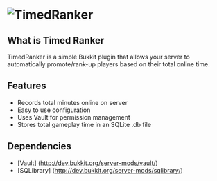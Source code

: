 ![TimedRanker](http://i49.tinypic.com/16067hs.png)
==============
What is Timed Ranker
--------------------

TimedRanker is a simple Bukkit plugin that allows your server to automatically promote/rank-up players based on their total online time.

Features
--------

* Records total minutes online on server
* Easy to use configuration
* Uses Vault for permission management
* Stores total gameplay time in an SQLite .db file

Dependencies
------------

* [Vault] (http://dev.bukkit.org/server-mods/vault/)
* [SQLibrary] (http://dev.bukkit.org/server-mods/sqlibrary/)
